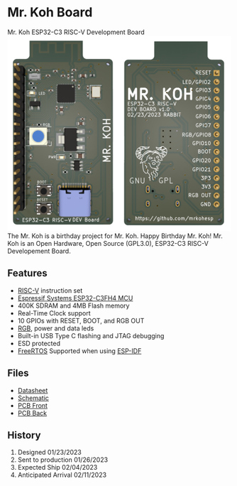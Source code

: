 
# Mr. Koh Board
Mr. Koh ESP32-C3 RISC-V Development Board
![MrKoh](MrKoh.png)
The Mr. Koh is a birthday project for Mr. Koh.  Happy Birthday Mr. Koh!  Mr. Koh is an Open Hardware, Open Source (GPL3.0), ESP32-C3 RISC-V Developement Board.

## Features
* [RISC-V](https://github.com/jameslzhu/riscv-card/blob/586b60b5c351b3e6e6ebbf7130b9f93013b2e511/riscv-card.pdf) instruction set
* [Espressif Systems ESP32-C3FH4 MCU](https://www.espressif.com/en/products/socs/esp32-c3)
* 400K SDRAM and 4MB Flash memory
* Real-Time Clock support
* 10 GPIOs with RESET, BOOT, and RGB OUT
* [RGB](http://www.world-semi.com/Certifications/details-111-4.html), power and data leds
* Built-in USB Type C flashing and JTAG debugging
* ESD protected
* [FreeRTOS](https://www.freertos.org/Using-FreeRTOS-on-RISC-V.html) Supported when using [ESP-IDF](https://docs.espressif.com/projects/esp-idf/en/v5.0/esp32/)


## Files
* [Datasheet](https://www.espressif.com/sites/default/files/documentation/esp32-c3_datasheet_en.pdf)
* [Schematic](Hardware/MrKoh.pdf) 
* [PCB Front](front012623.png)
* [PCB Back](back012623.png)

## History
1. Designed 01/23/2023
2. Sent to production 01/26/2023
3. Expected Ship 02/04/2023
4. Anticipated Arrival 02/11/2023






